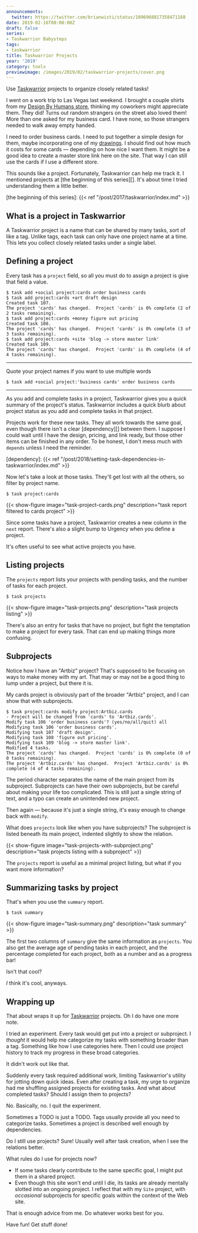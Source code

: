 ```yaml
---
announcements:
  twitter: https://twitter.com/brianwisti/status/1096968817358471168
date: 2019-02-16T00:00:00Z
draft: false
series:
- Taskwarrior Babysteps
tags:
- taskwarrior
title: Taskwarrior Projects
year: '2019'
category: tools
previewimage: /images/2019/02/taskwarrior-projects/cover.png
---
```


Use [Taskwarrior][] projects to organize closely related tasks!

[Taskwarrior]: /tags/taskwarrior
<!-- TEASER_END -->

I went on a work trip to Las Vegas last weekend. I brought a couple shirts from my [Design By Humans store][],
thinking my coworkers might appreciate them. They did! Turns out random strangers on the street also loved
them! More than one asked for my business card. I have none, so those strangers needed to walk away empty
handed.

[Design By Humans store]: https://www.designbyhumans.com/shop/randomgeek/

I need to order business cards. I need to put together a simple design for them, maybe incorporating one of my
[drawings][]. I should find out how much it costs for some cards — depending on how nice I want them. It might
be a good idea to create a master store link here on the site. That way I can still use the cards if I use a
different store.

[drawings]: /tags/drawing

This sounds like a project. Fortunately, Taskwarrior can help me track it. I mentioned projects at [the
beginning of this series][]. It's about time I tried understanding them a little better.

[the beginning of this series]: {{< ref "/post/2017/taskwarrior/index.md" >}}

## What is a project in Taskwarrior

A Taskwarrior project is a name that can be shared by many tasks, sort of like a tag. Unlike tags, each task
can only have one project name at a time. This lets you collect closely related tasks under a single label.

## Defining a project

Every task has a `project` field, so all you must do to assign a project is give that field a value.

    $ task add +social project:cards order business cards
    $ task add project:cards +art draft design
    Created task 107.
    The project 'cards' has changed.  Project 'cards' is 0% complete (2 of 2 tasks remaining).
    $ task add project:cards +money figure out pricing
    Created task 108.
    The project 'cards' has changed.  Project 'cards' is 0% complete (3 of 3 tasks remaining).
    $ task add project:cards +site 'blog -> store master link'
    Created task 109.
    The project 'cards' has changed.  Project 'cards' is 0% complete (4 of 4 tasks remaining).

****

Quote your project names if you want to use multiple words

    $ task add +social project:'business cards' order business cards

****

As you add and complete tasks in a project, Taskwarrior gives you a quick summary of the project's status.
Taskwarrior includes a quick blurb about project status as you add and complete tasks in that project.

Projects work for these new tasks. They all work towards the same goal, even though there isn't a clear
[dependency][] between them. I suppose I could wait until I have the design, pricing, and link ready, but
those other items can be finished in any order. To be honest, I don't mess much with `depends` unless I need
the reminder.

[dependency]: {{< ref "/post/2018/setting-task-dependencies-in-taskwarrior/index.md" >}}

Now let's take a look at those tasks. They'll get lost with all the others, so filter by project
name.

    $ task project:cards

{{< show-figure 
    image="task-project-cards.png"
    description="task report filtered to cards project" >}}

Since some tasks have a project, Taskwarrior creates a new column in the `next` report. There's also a slight
bump to Urgency when you define a project.

It's often useful to see what active projects you have.

## Listing projects

The `projects` report lists your projects with pending tasks, and the number of tasks for each project.

    $ task projects

{{< show-figure
    image="task-projects.png"
    description="task projects listing" >}}

There's also an entry for tasks that have no project, but fight the temptation to make a project for every
task. That can end up making things more confusing.

## Subprojects

Notice how I have an "Artbiz" project? That's supposed to be focusing on ways to make money with my art. That
may or may not be a good thing to lump under a project, but there it is.

My cards project is obviously part of the broader "Artbiz" project, and I can show that with subprojects.

    $ task project:cards modify project:Artbiz.cards
    - Project will be changed from 'cards' to 'Artbiz.cards'.
    Modify task 106 'order business cards'? (yes/no/all/quit) all
    Modifying task 106 'order business cards'.
    Modifying task 107 'draft design'.
    Modifying task 108 'figure out pricing'.
    Modifying task 109 'blog -> store master link'.
    Modified 4 tasks.
    The project 'cards' has changed.  Project 'cards' is 0% complete (0 of 0 tasks remaining).
    The project 'Artbiz.cards' has changed.  Project 'Artbiz.cards' is 0% complete (4 of 4 tasks remaining).

The period character separates the name of the main project from its subproject.  Subprojects can have their
own subprojects, but be careful about making your life too complicated. This is still just a single string of
text, and a typo can create an unintended new project.

Then again — because it's just a single string, it's easy enough to change back with `modify`.

What does `projects` look like when you have subprojects? The subproject is listed beneath its main project,
indented slightly to show the relation.

{{< show-figure
    image="task-projects-with-subproject.png"
    description="task projects listing with a subproject" >}}

The `projects` report is useful as a minimal project listing, but what if you want more information?

## Summarizing tasks by project

That's when you use the `summary` report.

    $ task summary

{{< show-figure
    image="task-summary.png"
    description="task summary" >}}

The first two columns of `summary` give the same information as `projects`. You also get the average age
of pending tasks in each project, and the percentage completed for each project, both as a number and as a
progress bar!

Isn't that cool?

*I* think it's cool, anyways.

## Wrapping up

That about wraps it up for [Taskwarrior][] projects. Oh I do have one more note.

I tried an experiment. Every task would get put into a project or subproject. I *thought* it would help me
categorize my tasks with something broader than a tag. Something like how I use categories here. Then I could
use project history to track my progress in these broad categories.

It didn't work out like that.

Suddenly every task required additional work, limiting Taskwarrior's utility for jotting down quick ideas.
Even after creating a task, my urge to organize had me shuffling assigned projects for existing tasks. And
what about completed tasks? Should I assign them to projects?

No. Basically, no. I quit the experiment.

Sometimes a TODO is just a TODO. Tags usually provide all you need to categorize tasks. Sometimes a project is
described well enough by dependencies.

Do I still use projects? Sure! Usually well after task creation, when I see the relations better.

What rules do I use for projects now?

* If some tasks clearly contribute to the same specific goal, I might put them in a shared project.
* Even though this site won't end until I die, its tasks are already mentally slotted into an ongoing project.
  I reflect that with my `Site` project, with *occasional* subprojects for specific goals within the context
  of the Web site.

That is enough advice from me. Do whatever works best for you.

Have fun! Get stuff done!

